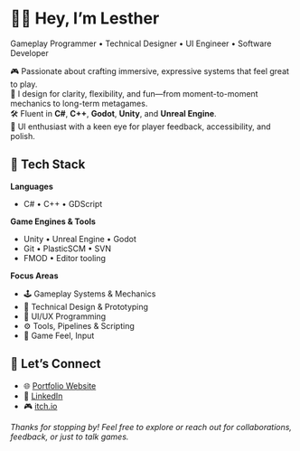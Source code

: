 # 🧛‍♂️ Hey, I’m Lesther

Gameplay Programmer • Technical Designer • UI Engineer • Software Developer

🎮 Passionate about crafting immersive, expressive systems that feel great to play.  
🧠 I design for clarity, flexibility, and fun—from moment-to-moment mechanics to long-term metagames.  
🛠️ Fluent in **C#**, **C++**, **Godot**, **Unity**, and **Unreal Engine**.  
📐 UI enthusiast with a keen eye for player feedback, accessibility, and polish.

## 🔧 Tech Stack

**Languages**  
- C# • C++ • GDScript

**Game Engines & Tools**  
- Unity • Unreal Engine • Godot
- Git • PlasticSCM • SVN
- FMOD • Editor tooling

**Focus Areas**  
- 🕹 Gameplay Systems & Mechanics  
- 🧪 Technical Design & Prototyping  
- 🧩 UI/UX Programming  
- ⚙️ Tools, Pipelines & Scripting  
- 🧲 Game Feel, Input


## 🤝 Let’s Connect

- 🌐 [Portfolio Website](https://lestherreynoso.com/)  
- 💼 [LinkedIn](https://www.linkedin.com/in/lesther-reynoso)  
- 🎮 [itch.io](https://kpable.itch.io/)

*Thanks for stopping by! Feel free to explore or reach out for collaborations, feedback, or just to talk games.*
